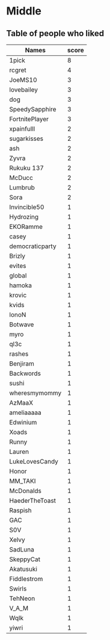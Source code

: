 # Middle
## Table of people who liked
Names | score
--- | ---
1pick | 8
rcgret | 4
JoeMS10 | 3
lovebailey | 3
dog | 3
SpeedySapphire | 3
FortnitePlayer | 3
xpainfulll | 2
sugarkisses | 2
ash | 2
Zyvra | 2
Rukuku 137 | 2
McDucc | 2
Lumbrub | 2
Sora | 2
Invincible50 | 1
Hydrozing | 1
EKORamme | 1
casey | 1
democraticparty | 1
Brizly | 1
evites | 1
global | 1
hamoka | 1
krovic | 1
kvids | 1
lonoN | 1
Botwave | 1
myro | 1
ql3c | 1
rashes | 1
Benjiram | 1
Backwords | 1
sushi | 1
wheresmymommy | 1
AzMaaX | 1
ameliaaaaa | 1
Edwinium | 1
Xoads | 1
Runny | 1
Lauren | 1
LukeLovesCandy | 1
Honor | 1
MM_TAKI | 1
McDonalds | 1
HaederTheToast | 1
Raspish | 1
GAC | 1
S0V | 1
Xelvy | 1
SadLuna | 1
SkeppyCat | 1
Akatusuki | 1
Fiddlestrom | 1
Swirls | 1
TehNeon | 1
V_A_M | 1
Wqlk | 1
yiwri | 1
